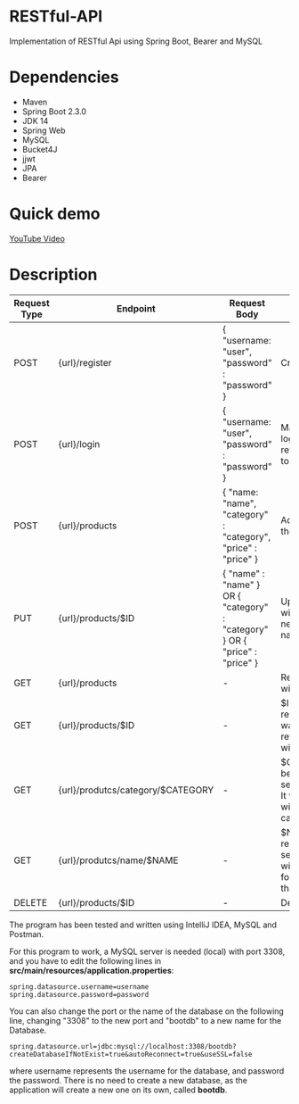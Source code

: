 # RESTful-API
Implementation of RESTful Api using Spring Boot, Bearer and MySQL

# Dependencies
- Maven
- Spring Boot 2.3.0
- JDK 14
- Spring Web
- MySQL
- Bucket4J
- jjwt
- JPA
- Bearer

# Quick demo
[YouTube Video](https://www.youtube.com/watch?v=nkYVHxQB1N8&feature=youtu.be/)

# Description

| Request Type  | Endpoint | Request Body | Purpose |
| ------------- | ------------- | ------------- | ------------- |
| POST  | {url}/register  | { "username: "user", "password" : "password" }  | Creates an user  |
| POST  | {url}/login  | { "username: "user", "password" : "password" }  | Main purpose for loggin in. It will return a Bearer token!  |
| POST  | {url}/products  | { "name: "name", "category" : "category", "price" : "price" }  | Adds a product to the list!  |
| PUT  | {url}/products/$ID  | { "name" : "name" } OR { "category" : "category" } OR { "price" : "price" }  | Updates the product with the $ID with a new name/category/price  |
| GET  | {url}/products  | -  | Retrieves the list with products  |
| GET  | {url}/products/$ID  | -  | $ID needs to be replaced with the wanted it. It will return the product with that id!  |
| GET  | {url}/produtcs/category/$CATEGORY  | -  | $CATEGORY has to be replaced with searched category. It will return a list with products in that category!  |
| GET  | {url}/produtcs/name/$NAME  | -  | $NAME has to be replaced with searched name. It will return the info for the product with that name!  |
| DELETE  | {url}/products/$ID  | -  | Deletes a product.  |


The program has been tested and written using IntelliJ IDEA, MySQL and Postman.

For this program to work, a MySQL server is needed (local) with port 3308, and you have to edit the following lines in **src/main/resources/application.properties**:
```
spring.datasource.username=username
spring.datasource.password=password
```
You can also change the port or the name of the database on the following line, changing "3308" to the new port and "bootdb" to a new name for the Database.
```
spring.datasource.url=jdbc:mysql://localhost:3308/bootdb?createDatabaseIfNotExist=true&autoReconnect=true&useSSL=false
```
where username represents the username for the database, and password the password. There is no need to create a new database, as the application will
create a new one on its own, called **bootdb**.
